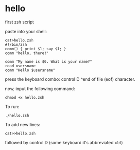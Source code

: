 # hello
first zsh script

paste into your shell:
```
cat>hello.zsh 
#!/bin/zsh
comm() { print $1; say $1; }
comm "hello, there!"

comm "My name is $0. What is your name?"
read usersname
comm "Hello $usersname"
```
press the keyboard combo: control D
^end of file (eof) character.

now, input the following command:
```
chmod +x hello.zsh
```
To run:
```
./hello.zsh
```
To add new lines:
```
cat>>hello.zsh
```
followed by control D (some keyboard it's abbreviated ctrl)
